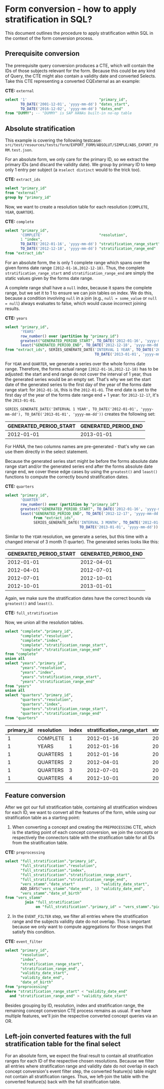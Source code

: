 # Form conversion - how to apply stratification in SQL?

This document outlines the procedure to apply stratification within SQL in the context of the form conversion process.

## Prerequisite conversion

The prerequisite query conversion produces a CTE, which will contain the IDs of those subjects relevant for the form.
Because this could be any kind of Query, the CTE might also contain a validity date and converted Selects.
Take this CTE representing a converted CQExternal as an example:

**CTE:** `external`

```sql
select '1'                                 "primary_id",
       TO_DATE('2001-12-01', 'yyyy-mm-dd') "dates_start",
       TO_DATE('2016-12-02', 'yyyy-mm-dd') "dates_end"
from "DUMMY"; -- "DUMMY" is SAP HANAs built-in no-op table
```

## Absolute stratification

This example is covering the following
testcase: `src/test/resources/tests/form/EXPORT_FORM/ABSOLUT/SIMPLE/ABS_EXPORT_FORM.test.json`.

For an absolute form, we only care for the primary ID, so we extract the primary IDs (and discard the validity date).
We group by primary ID to keep only 1 entry per subject (a ≥`select distinct` would to the trick too).

**CTE:** `extract_ids`

```sql
select "primary_id"
from "external"
group by "primary_id"
```

Now, we want to create a resolution table for each resolution (`COMPLETE`, `YEAR`, `QUARTER`).

**CTE:** `complete`

```sql
select "primary_id",
       'COMPLETE'                          "resolution",
       1 "index",
       TO_DATE('2012-01-16', 'yyyy-mm-dd') "stratification_range_start",
       TO_DATE('2012-12-18', 'yyyy-mm-dd') "stratification_range_end"
from "extract_ids"
```

For an absolute form, the is only 1 complete range which spans over the given forms date
range `[2012-01-16,2012-12-18)`. Thus, the complete `stratification_range_start` and `stratification_range_end` are
simply the static values given by
the forms date range.

A complete range shall have a `null` index, because it spans the complete range, but we set it to 1 to ensure we can
join tables on index. We do this, because a condition involving `null` in a join (e.g., `null = some_value` or
`null = null`) always evaluates to false, which would cause incorrect joining results.

**CTE:** `years`

```sql
select "primary_id",
       'YEARS'                                                                 "resolution",
       row_number() over (partition by "primary_id")                           "index",
       greatest("GENERATED_PERIOD_START", TO_DATE('2012-01-16', 'yyyy-mm-dd')) "stratification_range_start",
       least("GENERATED_PERIOD_END", TO_DATE('2012-12-18', 'yyyy-mm-dd'))      "stratification_range_end"
from "extract_ids", SERIES_GENERATE_DATE('INTERVAL 1 YEAR', TO_DATE('2012-01-01', 'yyyy-mm-dd'),
                                         TO_DATE('2013-01-01', 'yyyy-mm-dd'))
```

For `YEAR` and `QUARTER`, we generate a series over the whole forms date range. Therefore, the forms actual range
`[2012-01-16,2012-12-18)` has to be adjusted: the start and end range do not cover the interval of 1 year, thus the
generated series would be an empty set. That's why we set the start date of the generated series to the first day of
the year of the forms date range start: for `2012-01-16`, this is the `2012-01-01`. The end date is set to the first day
of the year of the forms date range end + 1 year: for `2012-12-17`, it's the `2013-01-01`.

`SERIES_GENERATE_DATE('INTERVAL 1 YEAR', TO_DATE('2012-01-01', 'yyyy-mm-dd'), TO_DATE('2013-01-01', 'yyyy-mm-dd'))`
creates the following set:

| GENERATED\_PERIOD\_START | GENERATED\_PERIOD\_END |
|:-------------------------|:-----------------------|
| 2012-01-01               | 2013-01-01             |

For HANA, the two columns names are pre-generated - that's why we can use them directly in the select statement.

Because the generated series start might be before the forms absolute date range start and/or the generated series end
after the forms absolute date range end, we cover these edge cases by using the `greatest()` and `least()` functions to
compute the correctly bound stratification dates.

**CTE:** `quarters`

```sql
select "primary_id",
       'QUARTER'                                                               "resolution",
       row_number() over (partition by "primary_id")                           "index",
       greatest("GENERATED_PERIOD_START", TO_DATE('2012-01-16', 'yyyy-mm-dd')) "stratification_range_start",
       least("GENERATED_PERIOD_END", TO_DATE('2012-12-17', 'yyyy-mm-dd') "stratification_range_end"
             from "extract_ids",
             SERIES_GENERATE_DATE('INTERVAL 3 MONTH', TO_DATE('2012-01-01', 'yyyy-mm-dd'),
                                  TO_DATE('2013-01-01', 'yyyy-mm-dd'))
```

Similar to the `YEAR` resolution, we generate a series, but this time with a changed interval of 3 month (1 quarter).
The generated series looks like this:

| GENERATED\_PERIOD\_START | GENERATED\_PERIOD\_END |
|:-------------------------|:-----------------------|
| 2012-01-01               | 2012-04-01             |
| 2012-04-01               | 2012-07-01             |
| 2012-07-01               | 2012-10-01             |
| 2012-10-01               | 2013-01-01             |

Again, we make sure the stratification dates have the correct bounds via `greatest()` and `least()`.

**CTE:** `full_stratification`

Now, we union all the resolution tables.

```sql
select "complete"."primary_id",
       "complete"."resolution",
       "complete"."index",
       "complete"."stratification_range_start",
       "complete"."stratification_range_end"
from "complete"
union all
select "years"."primary_id",
       "years"."resolution",
       "years"."index",
       "years"."stratification_range_start",
       "years"."stratification_range_end"
from "years"
union all
select "quarters"."primary_id",
       "quarters"."resolution",
       "quarters"."index",
       "quarters"."stratification_range_start",
       "quarters"."stratification_range_end"
from "quarters"
```

| primary\_id | resolution | index | stratification\_range\_start | stratification\_range\_end |
|:------------|:-----------|:------|:-----------------------------|:---------------------------|
| 1           | COMPLETE   | 1     | 2012-01-16                   | 2012-12-18                 |
| 1           | YEARS      | 1     | 2012-01-16                   | 2012-12-18                 |
| 1           | QUARTERS   | 1     | 2012-01-16                   | 2012-04-01                 |
| 1           | QUARTERS   | 2     | 2012-04-01                   | 2012-07-01                 |
| 1           | QUARTERS   | 3     | 2012-07-01                   | 2012-10-01                 |
| 1           | QUARTERS   | 4     | 2012-10-01                   | 2012-12-18                 |

## Feature conversion

After we got our full stratification table, containing all stratification windows for each ID, we want to convert all
the features of the form, while using our stratification table as a starting point:

1. When converting a concept and creating the `PREPROCESSING` CTE, which is the starting point of each concept
   conversion, we join the concepts or respectively the connectors table with the stratification table for all IDs from
   the stratification table.

**CTE:** `preprocessing`

```sql
select "full_stratification"."primary_id",
       "full_stratification"."resolution",
       "full_stratification"."index",
       "full_stratification"."stratification_range_start",
       "full_stratification"."stratification_range_end",
       "vers_stamm"."date_start"            "validity_date_start",
       ADD_DAYS("vers_stamm"."date_end", 1) "validity_date_end",
       "vers_stamm"."date_of_birth"
from "vers_stamm"
         join "full_stratification"
              on "full_stratification"."primary_id" = "vers_stamm"."pid"
```

2. In the `EVENT_FILTER` step, we filter all entries where the stratification range and the subjects validity date do
   not overlap. This is important because we only want to compute aggregations for those ranges that satisfy this
   condition.

**CTE:** `event_filter`

```sql
select "primary_id",
       "resolution",
       "index",
       "stratification_range_start",
       "stratification_range_end",
       "validity_date_start",
       "validity_date_end",
       "date_of_birth"
from "preprocessing"
where "stratification_range_start" < "validity_date_end"
  and "stratification_range_end" > "validity_date_start"
```

Besides grouping by ID, resolution, index and stratification range, the remaining concept conversion CTE process
remains as usual. If we have multiple features, we'll join the respective converted concept queries via an OR.

## Left-join converted features with the full stratification table for the final select

For an absolute form, we expect the final result to contain all stratification ranges for each ID of the respective
chosen resolutions. Because we filter all entries where stratification range and validity date do not overlap in each
concept conversion's event filter step, the converted feature(s) table might not contain all stratification ranges.
Thus, we left-join the table with the converted feature(s) back with the full stratification table. 
